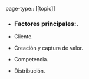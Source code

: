 page-type:: [[topic]]
- ### Factores principales:.

- Cliente.

- Creación y captura de valor.

- Competencia.

- Distribución.


